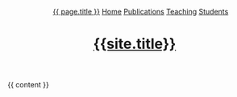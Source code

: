 ---
---
<!DOCTYPE html>
<html>
<head>
  <meta charset="utf-8">
  <meta name="viewport" content="width=device-width, initial-scale=1">
  <title>{{ page.title }} - {{site.title}}</title>
</head>

<body>
<header>
    <nav>
        <ul>
             <a href={{ page.filename }}>{{ page.title }}</a>
             <a href="{{site.baseurl}}/">Home</a>
             <a href="{{site.baseurl}}/publications">Publications</a>
             <a href="{{site.baseurl}}/teaching">Teaching</a>
             <a href="{{site.baseurl}}/students">Students</a>
        </ul>
    </nav>
    <a class="title-a" href="{{site.baseurl}}/"><h1 class="title">{{site.title}}</h1></a>
</header>
      
  
  {{ content }}

